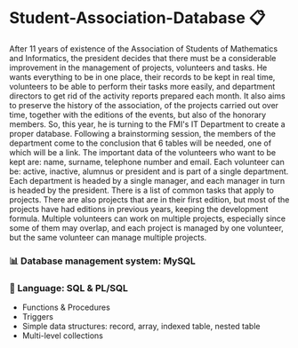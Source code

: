 # Student-Association-Database :clipboard:

After 11 years of existence of the Association of Students of Mathematics and Informatics, the president decides that there must be a considerable improvement in the management of projects, volunteers and tasks. He wants everything to be in one place, their records to be kept in real time, volunteers to be able to perform their tasks more easily, and department directors to get rid of the activity reports prepared each month. It also aims to preserve the history of the association, of the projects carried out over time, together with the editions of the events, but also of the honorary members. So, this year, he is turning to the FMI's IT Department to create a proper database. Following a brainstorming session, the members of the department come to the conclusion that 6 tables will be needed, one of which will be a link. The important data of the volunteers who want to be kept are: name, surname, telephone number and email. Each volunteer can be: active, inactive, alumnus or president and is part of a single department. Each department is headed by a single manager, and each manager in turn is headed by the president. There is a list of common tasks that apply to projects. There are also projects that are in their first edition, but most of the projects have had editions in previous years, keeping the development formula. Multiple volunteers can work on multiple projects, especially since some of them may overlap, and each project is managed by one volunteer, but the same volunteer can manage multiple projects.

### :bar_chart: Database management system: MySQL
### :pushpin: Language: SQL & PL/SQL

* Functions & Procedures
* Triggers
* Simple data structures: record, array, indexed table, nested table
* Multi-level collections



